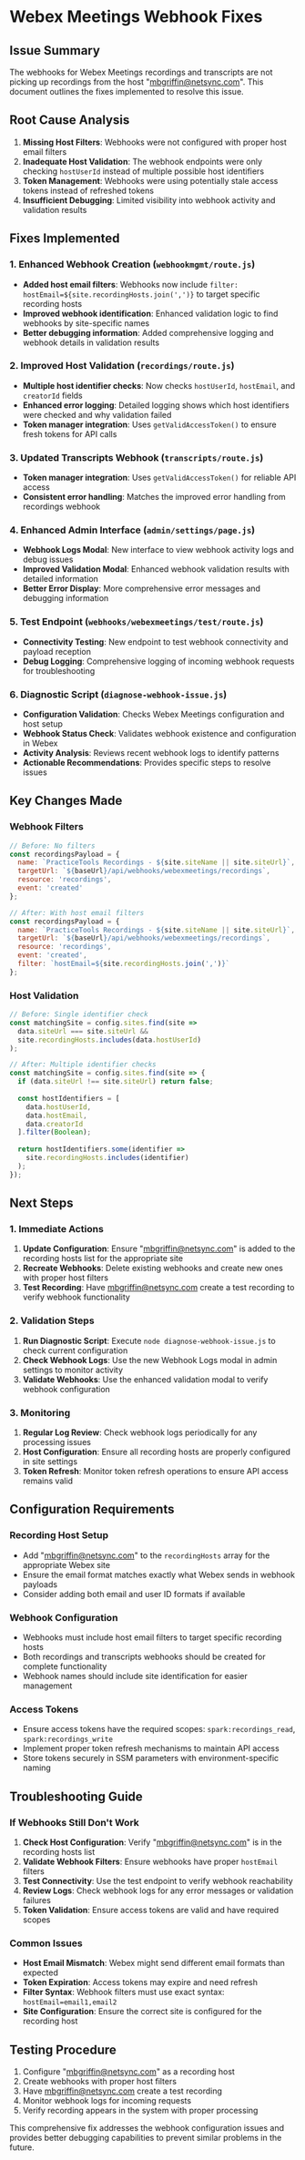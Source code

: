 # Webex Meetings Webhook Fixes

## Issue Summary
The webhooks for Webex Meetings recordings and transcripts are not picking up recordings from the host "mbgriffin@netsync.com". This document outlines the fixes implemented to resolve this issue.

## Root Cause Analysis
1. **Missing Host Filters**: Webhooks were not configured with proper host email filters
2. **Inadequate Host Validation**: The webhook endpoints were only checking `hostUserId` instead of multiple possible host identifiers
3. **Token Management**: Webhooks were using potentially stale access tokens instead of refreshed tokens
4. **Insufficient Debugging**: Limited visibility into webhook activity and validation results

## Fixes Implemented

### 1. Enhanced Webhook Creation (`webhookmgmt/route.js`)
- **Added host email filters**: Webhooks now include `filter: hostEmail=${site.recordingHosts.join(',')}` to target specific recording hosts
- **Improved webhook identification**: Enhanced validation logic to find webhooks by site-specific names
- **Better debugging information**: Added comprehensive logging and webhook details in validation results

### 2. Improved Host Validation (`recordings/route.js`)
- **Multiple host identifier checks**: Now checks `hostUserId`, `hostEmail`, and `creatorId` fields
- **Enhanced error logging**: Detailed logging shows which host identifiers were checked and why validation failed
- **Token manager integration**: Uses `getValidAccessToken()` to ensure fresh tokens for API calls

### 3. Updated Transcripts Webhook (`transcripts/route.js`)
- **Token manager integration**: Uses `getValidAccessToken()` for reliable API access
- **Consistent error handling**: Matches the improved error handling from recordings webhook

### 4. Enhanced Admin Interface (`admin/settings/page.js`)
- **Webhook Logs Modal**: New interface to view webhook activity logs and debug issues
- **Improved Validation Modal**: Enhanced webhook validation results with detailed information
- **Better Error Display**: More comprehensive error messages and debugging information

### 5. Test Endpoint (`webhooks/webexmeetings/test/route.js`)
- **Connectivity Testing**: New endpoint to test webhook connectivity and payload reception
- **Debug Logging**: Comprehensive logging of incoming webhook requests for troubleshooting

### 6. Diagnostic Script (`diagnose-webhook-issue.js`)
- **Configuration Validation**: Checks Webex Meetings configuration and host setup
- **Webhook Status Check**: Validates webhook existence and configuration in Webex
- **Activity Analysis**: Reviews recent webhook logs to identify patterns
- **Actionable Recommendations**: Provides specific steps to resolve issues

## Key Changes Made

### Webhook Filters
```javascript
// Before: No filters
const recordingsPayload = {
  name: `PracticeTools Recordings - ${site.siteName || site.siteUrl}`,
  targetUrl: `${baseUrl}/api/webhooks/webexmeetings/recordings`,
  resource: 'recordings',
  event: 'created'
};

// After: With host email filters
const recordingsPayload = {
  name: `PracticeTools Recordings - ${site.siteName || site.siteUrl}`,
  targetUrl: `${baseUrl}/api/webhooks/webexmeetings/recordings`,
  resource: 'recordings',
  event: 'created',
  filter: `hostEmail=${site.recordingHosts.join(',')}`
};
```

### Host Validation
```javascript
// Before: Single identifier check
const matchingSite = config.sites.find(site => 
  data.siteUrl === site.siteUrl && 
  site.recordingHosts.includes(data.hostUserId)
);

// After: Multiple identifier checks
const matchingSite = config.sites.find(site => {
  if (data.siteUrl !== site.siteUrl) return false;
  
  const hostIdentifiers = [
    data.hostUserId,
    data.hostEmail,
    data.creatorId
  ].filter(Boolean);
  
  return hostIdentifiers.some(identifier => 
    site.recordingHosts.includes(identifier)
  );
});
```

## Next Steps

### 1. Immediate Actions
1. **Update Configuration**: Ensure "mbgriffin@netsync.com" is added to the recording hosts list for the appropriate site
2. **Recreate Webhooks**: Delete existing webhooks and create new ones with proper host filters
3. **Test Recording**: Have mbgriffin@netsync.com create a test recording to verify webhook functionality

### 2. Validation Steps
1. **Run Diagnostic Script**: Execute `node diagnose-webhook-issue.js` to check current configuration
2. **Check Webhook Logs**: Use the new Webhook Logs modal in admin settings to monitor activity
3. **Validate Webhooks**: Use the enhanced validation modal to verify webhook configuration

### 3. Monitoring
1. **Regular Log Review**: Check webhook logs periodically for any processing issues
2. **Host Configuration**: Ensure all recording hosts are properly configured in site settings
3. **Token Refresh**: Monitor token refresh operations to ensure API access remains valid

## Configuration Requirements

### Recording Host Setup
- Add "mbgriffin@netsync.com" to the `recordingHosts` array for the appropriate Webex site
- Ensure the email format matches exactly what Webex sends in webhook payloads
- Consider adding both email and user ID formats if available

### Webhook Configuration
- Webhooks must include host email filters to target specific recording hosts
- Both recordings and transcripts webhooks should be created for complete functionality
- Webhook names should include site identification for easier management

### Access Tokens
- Ensure access tokens have the required scopes: `spark:recordings_read`, `spark:recordings_write`
- Implement proper token refresh mechanisms to maintain API access
- Store tokens securely in SSM parameters with environment-specific naming

## Troubleshooting Guide

### If Webhooks Still Don't Work
1. **Check Host Configuration**: Verify "mbgriffin@netsync.com" is in the recording hosts list
2. **Validate Webhook Filters**: Ensure webhooks have proper `hostEmail` filters
3. **Test Connectivity**: Use the test endpoint to verify webhook reachability
4. **Review Logs**: Check webhook logs for any error messages or validation failures
5. **Token Validation**: Ensure access tokens are valid and have required scopes

### Common Issues
- **Host Email Mismatch**: Webex might send different email formats than expected
- **Token Expiration**: Access tokens may expire and need refresh
- **Filter Syntax**: Webhook filters must use exact syntax: `hostEmail=email1,email2`
- **Site Configuration**: Ensure the correct site is configured for the recording host

## Testing Procedure
1. Configure "mbgriffin@netsync.com" as a recording host
2. Create webhooks with proper host filters
3. Have mbgriffin@netsync.com create a test recording
4. Monitor webhook logs for incoming requests
5. Verify recording appears in the system with proper processing

This comprehensive fix addresses the webhook configuration issues and provides better debugging capabilities to prevent similar problems in the future.